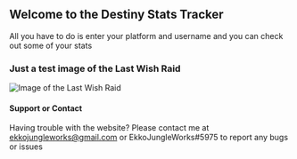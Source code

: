 ## Welcome to the Destiny Stats Tracker

All you have to do is enter your platform and username and you can check out some of your stats

### Just a test image of the Last Wish Raid
![Image of the Last Wish Raid](https://vishnupendri.github.com/LastWish.png)

#### Support or Contact

Having trouble with the website? Please contact me at ekkojungleworks@gmail.com or EkkoJungleWorks#5975 to report any bugs or issues
